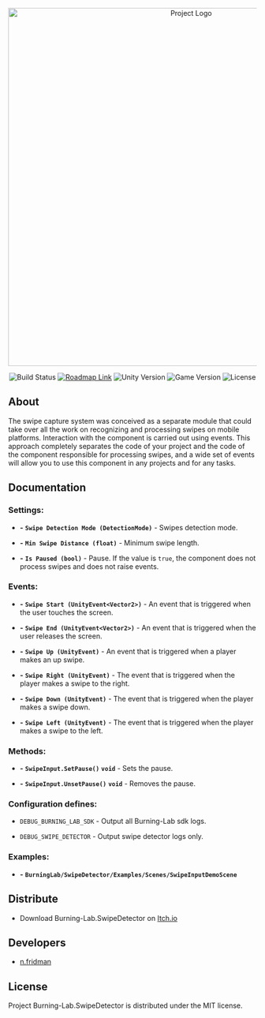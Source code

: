 <p align="center">
      <img src="https://i.ibb.co/WWFP44j/Git-Hub-Logo.png" alt="Project Logo" width="726">
</p>

<p align="center">
    <img src="https://build.burning-lab.com/app/rest/builds/buildType:UnitySwipeInput_ProductionBuildAndPublish/statusIcon" alt="Build Status">
    <a href="https://n-fridman.myjetbrains.com/youtrack/agiles/121-18/current"><img src="https://img.shields.io/badge/Roadmap-YouTrack-orange" alt="Roadmap Link"></a>
    <img src="https://img.shields.io/badge/Engine-2020.3-blueviolet" alt="Unity Version">
    <img src="https://img.shields.io/badge/Version-1.0.6-blue" alt="Game Version">
    <img src="https://img.shields.io/badge/License-MIT-success" alt="License">
</p>

## About

The swipe capture system was conceived as a separate module that could take over all the work on recognizing and processing swipes on mobile platforms. Interaction with the component is carried out using events. This approach completely separates the code of your project and the code of the component responsible for processing swipes, and a wide set of events will allow you to use this component in any projects and for any tasks.

## Documentation

### Settings:
- **-** **`Swipe Detection Mode (DetectionMode)`** - Swipes detection mode.

- **-** **`Min Swipe Distance (float)`** - Minimum swipe length.

- **-** **`Is Paused (bool)`** - Pause. If the value is `true`, the component does not process swipes and does not raise events.

### Events:
- **-** **`Swipe Start (UnityEvent<Vector2>)`** - An event that is triggered when the user touches the screen.

- **-** **`Swipe End (UnityEvent<Vector2>)`** - An event that is triggered when the user releases the screen.

- **-** **`Swipe Up (UnityEvent)`** - An event that is triggered when a player makes an up swipe.

- **-** **`Swipe Right (UnityEvent)`** - The event that is triggered when the player makes a swipe to the right.

- **-** **`Swipe Down (UnityEvent)`** - The event that is triggered when the player makes a swipe down.

- **-** **`Swipe Left (UnityEvent)`** - The event that is triggered when the player makes a swipe to the left.

### Methods:
- **-** **`SwipeInput.SetPause()`** **`void`** - Sets the pause.

- **-** **`SwipeInput.UnsetPause()`** **`void`** - Removes the pause.

### Configuration defines:

- `DEBUG_BURNING_LAB_SDK` - Output all Burning-Lab sdk logs.

- `DEBUG_SWIPE_DETECTOR` - Output swipe detector logs only.

### Examples:
- **-** **`BurningLab/SwipeDetector/Examples/Scenes/SwipeInputDemoScene`**

## Distribute

- Download Burning-Lab.SwipeDetector on [Itch.io](https://nfridman.itch.io/goto-apps-swipe-input)

## Developers

- [n.fridman](https://github.com/n-fridman)

## License

Project Burning-Lab.SwipeDetector is distributed under the MIT license.
